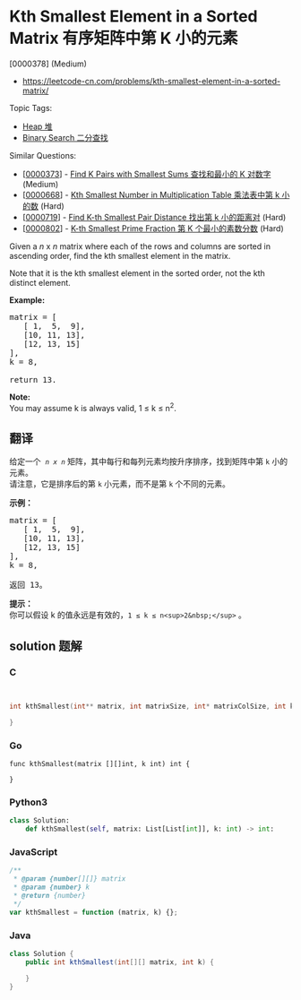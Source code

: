 # Kth Smallest Element in a Sorted Matrix 有序矩阵中第 K 小的元素

[0000378] (Medium)

- https://leetcode-cn.com/problems/kth-smallest-element-in-a-sorted-matrix/

Topic Tags:

- [Heap 堆](https://leetcode-cn.com/tag/heap/)
- [Binary Search 二分查找](https://leetcode-cn.com/tag/binary-search/)

Similar Questions:

- [[0000373](https://leetcode-cn.com/problems/find-k-pairs-with-smallest-sums/)] - [Find K Pairs with Smallest Sums 查找和最小的 K 对数字](./0000373.find-k-pairs-with-smallest-sums.md) (Medium)
- [[0000668](https://leetcode-cn.com/problems/kth-smallest-number-in-multiplication-table/)] - [Kth Smallest Number in Multiplication Table 乘法表中第 k 小的数](./0000668.kth-smallest-number-in-multiplication-table.md) (Hard)
- [[0000719](https://leetcode-cn.com/problems/find-k-th-smallest-pair-distance/)] - [Find K-th Smallest Pair Distance 找出第 k 小的距离对](./0000719.find-k-th-smallest-pair-distance.md) (Hard)
- [[0000802](https://leetcode-cn.com/problems/k-th-smallest-prime-fraction/)] - [K-th Smallest Prime Fraction 第 K 个最小的素数分数](./0000802.k-th-smallest-prime-fraction.md) (Hard)

Given a _n_ x _n_ matrix where each of the rows and columns are sorted in ascending order, find the kth smallest element in the matrix.

Note that it is the kth smallest element in the sorted order, not the kth distinct element.

**Example:**

<pre>matrix = [
   [ 1,  5,  9],
   [10, 11, 13],
   [12, 13, 15]
],
k = 8,

return 13.
</pre>

**Note:**  
You may assume k is always valid, 1 ≤ k ≤ n<sup>2</sup>.

## 翻译

给定一个  *`n x n`* 矩阵，其中每行和每列元素均按升序排序，找到矩阵中第 `k` 小的元素。  
请注意，它是排序后的第 `k` 小元素，而不是第 `k` 个不同的元素。

**示例：**

<pre>matrix = [
   [ 1,  5,  9],
   [10, 11, 13],
   [12, 13, 15]
],
k = 8,

返回 13。
</pre>

**提示：**  
你可以假设 k 的值永远是有效的，`1 ≤ k ≤ n<sup>2&nbsp;</sup>` 。

## solution 题解

### C

```c


int kthSmallest(int** matrix, int matrixSize, int* matrixColSize, int k){

}


```

### Go

```golang
func kthSmallest(matrix [][]int, k int) int {

}
```

### Python3

```python
class Solution:
    def kthSmallest(self, matrix: List[List[int]], k: int) -> int:

```

### JavaScript

```javascript
/**
 * @param {number[][]} matrix
 * @param {number} k
 * @return {number}
 */
var kthSmallest = function (matrix, k) {};
```

### Java

```java
class Solution {
    public int kthSmallest(int[][] matrix, int k) {

    }
}
```
